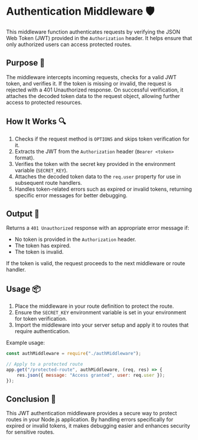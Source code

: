 # Authentication Middleware 🛡️

This middleware function authenticates requests by verifying the JSON Web Token (JWT) provided in the `Authorization` header.
It helps ensure that only authorized users can access protected routes.

## Purpose 🎯

The middleware intercepts incoming requests, checks for a valid JWT token, and verifies it.
If the token is missing or invalid, the request is rejected with a 401 Unauthorized response.
On successful verification, it attaches the decoded token data to the request object, allowing further access to protected resources.

## How It Works 🔍

1. Checks if the request method is `OPTIONS` and skips token verification for it.
2. Extracts the JWT from the `Authorization` header (`Bearer <token>` format).
3. Verifies the token with the secret key provided in the environment variable (`SECRET_KEY`).
4. Attaches the decoded token data to the `req.user` property for use in subsequent route handlers.
5. Handles token-related errors such as expired or invalid tokens, returning specific error messages for better debugging.

## Output 📜

Returns a `401 Unauthorized` response with an appropriate error message if:

-   No token is provided in the `Authorization` header.
-   The token has expired.
-   The token is invalid.

If the token is valid, the request proceeds to the next middleware or route handler.

## Usage 📦

1. Place the middleware in your route definition to protect the route.
2. Ensure the `SECRET_KEY` environment variable is set in your environment for token verification.
3. Import the middleware into your server setup and apply it to routes that require authentication.

Example usage:

```javascript
const authMiddleware = require("./authMiddleware");

// Apply to a protected route
app.get("/protected-route", authMiddleware, (req, res) => {
    res.json({ message: "Access granted", user: req.user });
});
```

## Conclusion 🚀

This JWT authentication middleware provides a secure way to protect routes in your Node.js application.
By handling errors specifically for expired or invalid tokens, it makes debugging easier and enhances security for sensitive routes.
